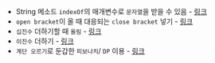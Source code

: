 - String 메소드 `indexOf`의 매개변수로 `문자열`을 받을 수 있음 - [링크](/CodingTest/11LeetCode문제/Easy/1번-100번/14.Longest-Common-Prefix.md)
- `open bracket`이 올 때 대응되는 `close bracket` 넣기 - [링크](/CodingTest/11LeetCode문제/Easy/1번-100번/20.Valid-Parentheses.md)
- `십진수` 더하기할 때 `올림` - [링크](/CodingTest/11LeetCode문제/Easy/1번-100번/66.PlusOne.md)
- `이진수` 더하기 - [링크](/CodingTest/11LeetCode문제/Easy/1번-100번/67.AddBinary.md)
- `계단 오르기`로 둔갑한 `피보나치`/ `DP` 이용 - [링크](CodingTest/11LeetCode문제/Easy/1번-100번/70.ClimbingStairs.md)
